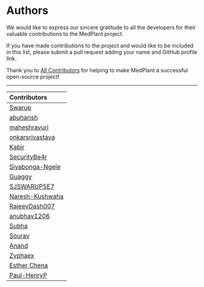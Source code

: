 # Authors

We would like to express our sincere gratitude to all the developers for their valuable contributions to the MedPlant project.

If you have made contributions to the project and would like to be included in this list, please submit a pull request adding your name and GitHub profile link.

Thank you to [All Contributors](https://github.com/swarupe7/MedPlant/graphs/contributors) for helping to make MedPlant a successful open-source project!

---

| Contributors                                          |
| :---------------------------------------------------- |
| [Swarup](https://github.com/swarupe7)                 |
| [abuharish](https://github.com/abuharish02)           |
| [maheshravuri](https://github.com/maheshravuri)       |
| [onkarsrivastava](https://github.com/onkarsrivastava) |
| [Kabir](https://github.com/KBx4)                      |
| [SecurityBe4r](https://github.com/SecurityBe4r)       |
| [Siyabonga-Ngele](https://github.com/Siyabonga-Ngele) |
| [Guaggy](https://github.com/Guaggy)                   |
| [SJSWARUP5E7](https://github.com/SJSWARUP5E7)         |
| [Naresh-Kushwaha](https://github.com/Naresh-Kushwaha) |
| [RajeevDash007](https://github.com/RajeevDash007)     |
| [anubhav1206](https://github.com/Naresh-Kushwaha)     |
| [Subha](https://github.com/subhaDTECH)                |
| [Sourav](https://github.com/sourav7274)               |
| [Anand](https://github.com/anandryadav)               |
| [Zyphaex](https://github.com/Zyphaex)                 |
| [Esther Chena](https://github.com/athenacats)         |
| [Paul-HenryP](https://github.com/Paul-HenryP)         |

